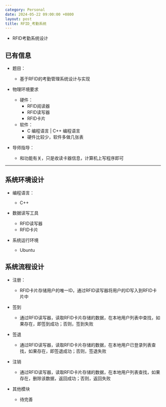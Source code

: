 ```yaml
---
category: Personal
date: 2024-05-22 09:00:00 +0800
layout: post
title: RFID_考勤系统
---
```


+ RFID考勤系统设计

## 已有信息

+ 题目：
  + 基于RFID的考勤管理系统设计与实现

+ 物理环境要求
  + 硬件：
    + RFID阅读器
    + RFID读写器
    + RFID卡片
  + 软件：
    + C 编程语言 | C++ 编程语言
    + 硬件比较少，软件多做几张表

+ 导师指导：
  + 和功能有关，只是收读卡器信息，计算机上写程序即可

-----------------------------------------------------------------------

## 系统环境设计

+ 编程语言：
  + C++

+ 数据读写工具
  + RFID读写器
  + RFID卡片

+ 系统运行环境
  + Ubuntu

## 系统流程设计

+ 注册：
  + RFID卡片存储用户的唯一ID，通过RFID读写器将用户的ID写入到RFID卡片中

+ 签到
  + 通过RFID读写器，读取RFID卡片存储的数据，在本地用户列表中查找，如果存在，即签到成功；否则，签到失败

+ 签退
  + 通过RFID读写器，读取RFID卡片存储的数据，在本地用户已登录列表查找，如果存在，即签退成功；否则，签退失败

+ 注销
  + 通过RFID读写器，读取RFID卡片存储的数据，在本地用户列表查找，如果存在，删除该数据，返回成功；否则，返回失败

+ 其他模块
  + 待完善